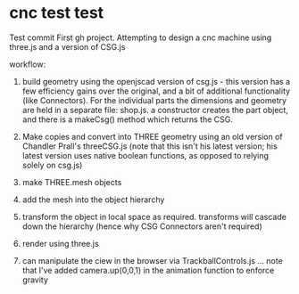 # cnc test test
Test commit
First gh project. Attempting to design a cnc machine using three.js and a version of CSG.js

workflow:
1) build geometry using the openjscad version of csg.js - this version has a few efficiency gains over the original, and a bit of additional functionality (like Connectors). For the individual parts the dimensions and geometry are held in a separate file: shop.js. a constructor creates the part object, and there is a makeCsg() method which returns the CSG.

2) Make copies and convert into THREE geometry using an old version of Chandler Prall's threeCSG.js (note that this isn't his latest version; his latest version uses native boolean functions, as opposed to relying solely on csg.js)

3) make THREE.mesh objects

4) add the mesh into the object hierarchy

5) transform the object in local space as required. transforms will cascade down the hierarchy (hence why CSG Connectors aren't required)

6) render using three.js

7) can manipulate the ciew in the browser via TrackballControls.js ... note that I've added camera.up(0,0,1) in the animation function to enforce gravity 
